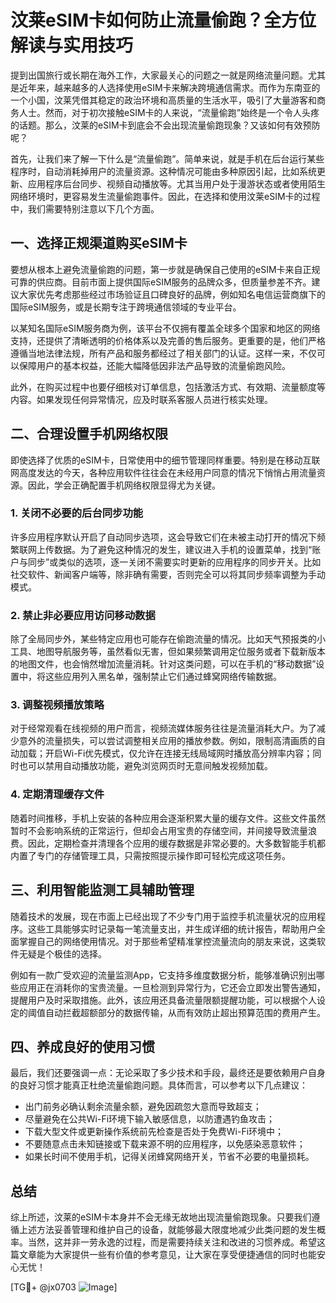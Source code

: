 # 汶莱eSIM卡如何防止流量偷跑？全方位解读与实用技巧

提到出国旅行或长期在海外工作，大家最关心的问题之一就是网络流量问题。尤其是近年来，越来越多的人选择使用eSIM卡来解决跨境通信需求。而作为东南亚的一个小国，汶莱凭借其稳定的政治环境和高质量的生活水平，吸引了大量游客和商务人士。然而，对于初次接触eSIM卡的人来说，“流量偷跑”始终是一个令人头疼的话题。那么，汶莱的eSIM卡到底会不会出现流量偷跑现象？又该如何有效预防呢？

首先，让我们来了解一下什么是“流量偷跑”。简单来说，就是手机在后台运行某些程序时，自动消耗掉用户的流量资源。这种情况可能由多种原因引起，比如系统更新、应用程序后台同步、视频自动播放等。尤其当用户处于漫游状态或者使用陌生网络环境时，更容易发生流量偷跑事件。因此，在选择和使用汶莱eSIM卡的过程中，我们需要特别注意以下几个方面。

## 一、选择正规渠道购买eSIM卡

要想从根本上避免流量偷跑的问题，第一步就是确保自己使用的eSIM卡来自正规可靠的供应商。目前市面上提供国际eSIM服务的品牌众多，但质量参差不齐。建议大家优先考虑那些经过市场验证且口碑良好的品牌，例如知名电信运营商旗下的国际eSIM服务，或是长期专注于跨境通信领域的专业平台。

以某知名国际eSIM服务商为例，该平台不仅拥有覆盖全球多个国家和地区的网络支持，还提供了清晰透明的价格体系以及完善的售后服务。更重要的是，他们严格遵循当地法律法规，所有产品和服务都经过了相关部门的认证。这样一来，不仅可以保障用户的基本权益，还能大幅降低因非法产品导致的流量偷跑风险。

此外，在购买过程中也要仔细核对订单信息，包括激活方式、有效期、流量额度等内容。如果发现任何异常情况，应及时联系客服人员进行核实处理。

## 二、合理设置手机网络权限

即使选择了优质的eSIM卡，日常使用中的细节管理同样重要。特别是在移动互联网高度发达的今天，各种应用软件往往会在未经用户同意的情况下悄悄占用流量资源。因此，学会正确配置手机网络权限显得尤为关键。

### 1. 关闭不必要的后台同步功能
许多应用程序默认开启了自动同步选项，这会导致它们在未被主动打开的情况下频繁联网上传数据。为了避免这种情况的发生，建议进入手机的设置菜单，找到“账户与同步”或类似的选项，逐一关闭不需要实时更新的应用程序的同步开关。比如社交软件、新闻客户端等，除非确有需要，否则完全可以将其同步频率调整为手动模式。

### 2. 禁止非必要应用访问移动数据
除了全局同步外，某些特定应用也可能存在偷跑流量的情况。比如天气预报类的小工具、地图导航服务等，虽然看似无害，但如果频繁调用定位服务或者下载新版本的地图文件，也会悄然增加流量消耗。针对这类问题，可以在手机的“移动数据”设置中，将这些应用列入黑名单，强制禁止它们通过蜂窝网络传输数据。

### 3. 调整视频播放策略
对于经常观看在线视频的用户而言，视频流媒体服务往往是流量消耗大户。为了减少意外的流量损失，可以尝试调整相关应用的播放参数。例如，限制高清画质的自动加载；开启Wi-Fi优先模式，仅允许在连接无线局域网时播放高分辨率内容；同时也可以禁用自动播放功能，避免浏览网页时无意间触发视频加载。

### 4. 定期清理缓存文件
随着时间推移，手机上安装的各种应用会逐渐积累大量的缓存文件。这些文件虽然暂时不会影响系统的正常运行，但却会占用宝贵的存储空间，并间接导致流量浪费。因此，定期检查并清理各个应用的缓存数据是非常必要的。大多数智能手机都内置了专门的存储管理工具，只需按照提示操作即可轻松完成这项任务。

## 三、利用智能监测工具辅助管理

随着技术的发展，现在市面上已经出现了不少专门用于监控手机流量状况的应用程序。这些工具能够实时记录每一笔流量支出，并生成详细的统计报告，帮助用户全面掌握自己的网络使用情况。对于那些希望精准掌控流量流向的朋友来说，这类软件无疑是个极佳的选择。

例如有一款广受欢迎的流量监测App，它支持多维度数据分析，能够准确识别出哪些应用正在消耗你的宝贵流量。一旦检测到异常行为，它还会立即发出警告通知，提醒用户及时采取措施。此外，该应用还具备流量限额提醒功能，可以根据个人设定的阈值自动拦截超额部分的数据传输，从而有效防止超出预算范围的费用产生。

## 四、养成良好的使用习惯

最后，我们还要强调一点：无论采取了多少技术和手段，最终还是要依赖用户自身的良好习惯才能真正杜绝流量偷跑问题。具体而言，可以参考以下几点建议：

- 出门前务必确认剩余流量余额，避免因疏忽大意而导致超支；
- 尽量避免在公共Wi-Fi环境下输入敏感信息，以防遭遇钓鱼攻击；
- 下载大型文件或更新操作系统前先检查是否处于免费Wi-Fi环境中；
- 不要随意点击未知链接或下载来源不明的应用程序，以免感染恶意软件；
- 如果长时间不使用手机，记得关闭蜂窝网络开关，节省不必要的电量损耗。

## 总结

综上所述，汶莱的eSIM卡本身并不会无缘无故地出现流量偷跑现象。只要我们遵循上述方法妥善管理和维护自己的设备，就能够最大限度地减少此类问题的发生概率。当然，这并非一劳永逸的过程，而是需要持续关注和改进的习惯养成。希望这篇文章能为大家提供一些有价值的参考意见，让大家在享受便捷通信的同时也能安心无忧！

[TG💪+ @jx0703 ![Image](https://github.com/user-attachments/assets/dbca1d08-cadb-493c-b0ec-ad6f7a83f270)]